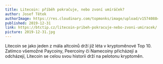 ```yaml
---
title: Litecoin: příběh pokračuje, nebo zvoní umíráček?
author: Josef Tětek
authorImage: https://res.cloudinary.com/topmonks/image/upload/v1574088474/avatar/josef-tetek.jpg
published: 2019-12-31
link: https://btctip.cz/litecoin-pribeh-pokracuje-nebo-zvoni-umiracek/
picture: 2019-12-31.jpg
---
```


Litecoin se jako jeden z mála altcoinů drží již léta v kryptoměnové Top 10. Zatímco všemožné Paycoiny, Peercoiny či Namecoiny přicházejí a odcházejí, Litecoin se celou svou historii drží na pelotonu kryptoměn.
